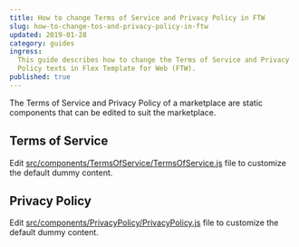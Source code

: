 ```yaml
---
title: How to change Terms of Service and Privacy Policy in FTW
slug: how-to-change-tos-and-privacy-policy-in-ftw
updated: 2019-01-28
category: guides
ingress:
  This guide describes how to change the Terms of Service and Privacy
  Policy texts in Flex Template for Web (FTW).
published: true
---
```


The Terms of Service and Privacy Policy of a marketplace are static
components that can be edited to suit the marketplace.

## Terms of Service

Edit
[src/components/TermsOfService/TermsOfService.js](https://github.com/sharetribe/flex-template-web/blob/master/src/components/TermsOfService/TermsOfService.js)
file to customize the default dummy content.

## Privacy Policy

Edit
[src/components/PrivacyPolicy/PrivacyPolicy.js](https://github.com/sharetribe/flex-template-web/blob/master/src/components/PrivacyPolicy/PrivacyPolicy.js)
file to customize the default dummy content.
